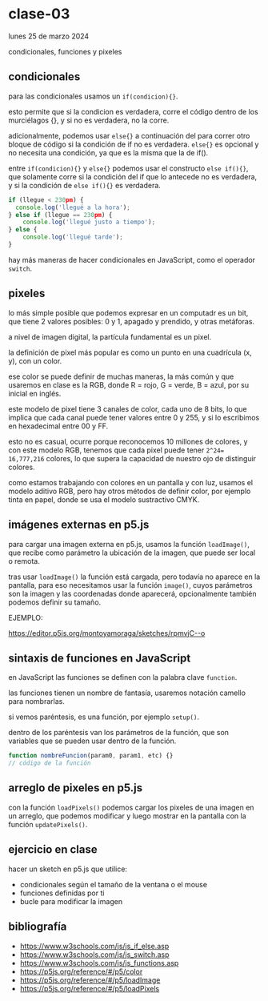 # clase-03

lunes 25 de marzo 2024

condicionales, funciones y pixeles

## condicionales

para las condicionales usamos un `if(condicion){}`.

esto permite que si la condicion es verdadera, corre el código dentro de los murciélagos {}, y si no es verdadera, no la corre.

adicionalmente, podemos usar `else{}` a continuación del para correr otro bloque de código si la condición de if no es verdadera. `else{}` es opcional y no necesita una condición, ya que es la misma que la de if().

entre `if(condicion){}` y `else{}` podemos usar el constructo `else if(){}`,
que solamente corre si la condición del if que lo antecede no es verdadera, y si la condición de `else if(){}` es verdadera.

```js
if (llegue < 230pm) {
  console.log('llegué a la hora');
} else if (llegue == 230pm) {
    console.log('llegué justo a tiempo');
} else {
    console.log('llegué tarde');
}
```

hay más maneras de hacer condicionales en JavaScript, como el operador `switch`.

## pixeles

lo más simple posible que podemos expresar en un computadr es un bit, que tiene 2 valores posibles: 0 y 1, apagado y prendido, y otras metáforas.

a nivel de imagen digital, la partícula fundamental es un pixel.

la definición de pixel más popular es como un punto en una cuadrícula (x, y), con un color.

ese color se puede definir de muchas maneras, la más común y que usaremos en clase es la RGB, donde R = rojo, G = verde, B = azul, por su inicial en inglés.

este modelo de pixel tiene 3 canales de color, cada uno de 8 bits, lo que implica que cada canal puede tener valores entre 0 y 255, y si lo escribimos en hexadecimal entre 00 y FF.

esto no es casual, ocurre porque reconocemos 10 millones de colores, y con este modelo RGB, tenemos que cada pixel puede tener `2^24= 16,777,216` colores, lo que supera la capacidad de nuestro ojo de distinguir colores.

como estamos trabajando con colores en un pantalla y con luz, usamos el modelo aditivo RGB, pero hay otros métodos de definir color, por ejemplo tinta en papel, donde se usa el modelo sustractivo CMYK.

## imágenes externas en p5.js

para cargar una imagen externa en p5.js, usamos la función `loadImage()`, que recibe como parámetro la ubicación de la imagen, que puede ser local o remota.

tras usar `loadImage()` la función está cargada, pero todavía no aparece en la pantalla, para eso necesitamos usar la función `image()`, cuyos parámetros son la imagen y las coordenadas donde aparecerá, opcionalmente también podemos definir su tamaño.

EJEMPLO:

<https://editor.p5js.org/montoyamoraga/sketches/rpmvjC--o>

## sintaxis de funciones en JavaScript

en JavaScript las funciones se definen con la palabra clave `function`.

las funciones tienen un nombre de fantasía, usaremos notación camello para nombrarlas.

si vemos paréntesis, es una función, por ejemplo `setup()`.

dentro de los paréntesis van los parámetros de la función, que son variables que se pueden usar dentro de la función.

```javascript
function nombreFuncion(param0, param1, etc) {}
// código de la función
```

## arreglo de pixeles en p5.js

con la función `loadPixels()` podemos cargar los pixeles de una imagen en un arreglo, que podemos modificar y luego mostrar en la pantalla con la función `updatePixels()`.

## ejercicio en clase

hacer un sketch en p5.js que utilice:

- condicionales según el tamaño de la ventana o el mouse
- funciones definidas por ti
- bucle para modificar la imagen

## bibliografía

- <https://www.w3schools.com/js/js_if_else.asp>
- <https://www.w3schools.com/js/js_switch.asp>
- <https://www.w3schools.com/js/js_functions.asp>
- <https://p5js.org/reference/#/p5/color>
- <https://p5js.org/reference/#/p5/loadImage>
- <https://p5js.org/reference/#/p5/loadPixels>
